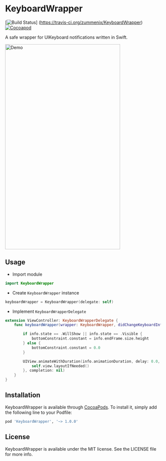 # KeyboardWrapper
[![Build Status](https://travis-ci.org/zummenix/KeyboardWrapper.svg?branch=master)]
(https://travis-ci.org/zummenix/KeyboardWrapper)
[![Cocoapod](https://img.shields.io/cocoapods/v/KeyboardWrapper.svg)](https://cocoapods.org/pods/KeyboardWrapper)

A safe wrapper for UIKeyboard notifications written in Swift.

<img src="https://raw.github.com/zummenix/KeyboardWrapper/master/demo.gif" alt="Demo" width="372" height="662"/>

## Usage

- Import module
```Swift
import KeyboardWrapper
```

- Create `KeyboardWrapper` instance
```Swift
keyboardWrapper = KeyboardWrapper(delegate: self)
```

- Implement `KeyboardWrapperDelegate`
```Swift
extension ViewController: KeyboardWrapperDelegate {
    func keyboardWrapper(wrapper: KeyboardWrapper, didChangeKeyboardInfo info: KeyboardInfo) {

        if info.state == .WillShow || info.state == .Visible {
            bottomConstraint.constant = info.endFrame.size.height
        } else {
            bottomConstraint.constant = 0.0
        }

        UIView.animateWithDuration(info.animationDuration, delay: 0.0, options: info.animationOptions, animations: { () -> Void in
            self.view.layoutIfNeeded()
        }, completion: nil)
    }
}
```

## Installation

KeyboardWrapper is available through [CocoaPods](http://cocoapods.org). To install
it, simply add the following line to your Podfile:

```ruby
pod 'KeyboardWrapper', '~> 1.0.0'
```

## License

KeyboardWrapper is available under the MIT license. See the LICENSE file for more info.
